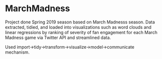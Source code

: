 # MarchMadness

Project done Spring 2019 season based on March Madnesss season.
Data extracted, tidied, and loaded into visualizations such as word clouds and linear regressions by ranking of 
severity of fan engagement for each March Madness game via Twitter API and streamlined data.

Used import->tidy->transform->visualize->model->communicate mechanism. 

